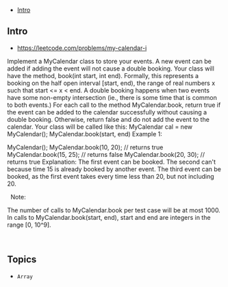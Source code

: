 - [Intro](#intro)

## Intro

- https://leetcode.com/problems/my-calendar-i

Implement a MyCalendar class to store your events. A new event can be added if adding the event will not cause a double booking.
Your class will have the method, book(int start, int end). Formally, this represents a booking on the half open interval [start, end), the range of real numbers x such that start <= x < end.
A double booking happens when two events have some non-empty intersection (ie., there is some time that is common to both events.)
For each call to the method MyCalendar.book, return true if the event can be added to the calendar successfully without causing a double booking. Otherwise, return false and do not add the event to the calendar.
Your class will be called like this: MyCalendar cal = new MyCalendar(); MyCalendar.book(start, end)
Example 1:

MyCalendar();
MyCalendar.book(10, 20); // returns true
MyCalendar.book(15, 25); // returns false
MyCalendar.book(20, 30); // returns true
Explanation: 
The first event can be booked.  The second can't because time 15 is already booked by another event.
The third event can be booked, as the first event takes every time less than 20, but not including 20.

 
Note:

The number of calls to MyCalendar.book per test case will be at most 1000.
In calls to MyCalendar.book(start, end), start and end are integers in the range [0, 10^9].

 


## Topics

- `Array`



